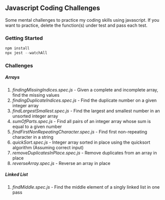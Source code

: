 Javascript Coding Challenges
---
Some mental challenges to practice my coding skills using javascript. If you want to practice, delete the function(s) under test and pass each test.

### Getting Started
```javascript
npm install
npx jest --watchAll
```
### Challenges
##### Arrays
1. *findingMissingIndices.spec.js* - Given a complete and incomplete array, find the missing values
2. *findingDuplicateIndices.spec.js* - Find the duplicate number on a given integer array
3. *findLargestSmallest.spec.js* - Find the largest and smallest number in an unsorted integer array
4. *sumOfParts.spec.js* - Find all pairs of an integer array whose sum is equal to a given number
5. *findFirstNonRepeatingCharacter.spec.js* - Find first non-repeating character in a string
6. *quickSort.spec.js* - Integer array sorted in place using the quicksort algorithm (Assuming correct input)
7. *removeDuplicatesInPlace.spec.js* - Remove duplicates from an array in place
8. *reverseArray.spec.js* - Reverse an array in place
##### Linked List
1. *findMiddle.spec.js* - Find the middle element of a singly linked list in one pass